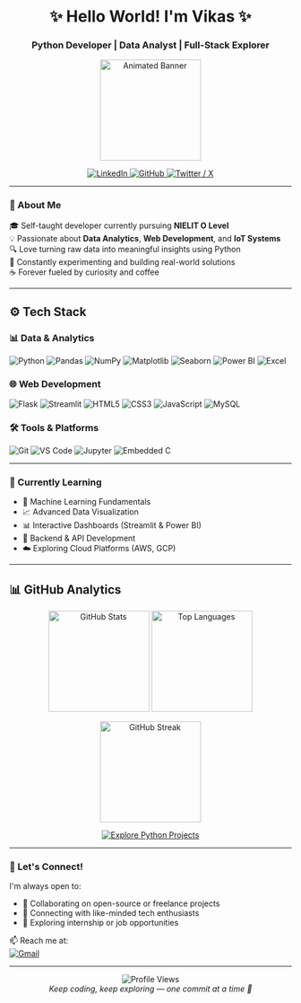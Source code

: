 <h1 align="center">✨ Hello World! I'm Vikas ✨</h1>
<h3 align="center">Python Developer | Data Analyst | Full-Stack Explorer</h3>

<p align="center">
  <img src="https://camo.githubusercontent.com/4d9f5ecceb711eec6e2018f38a5677dc657c9738d4a65ba3b928c41c0a45b439/68747470733a2f2f6d69726f2e6d656469756d2e636f6d2f6d61782f313336302f302a37513379765349765f7430696f4a2d5a2e676966" alt="Animated Banner" height="180">
</p>

<p align="center">
  <a href="https://www.linkedin.com/in/vikas-sharma-493115361/">
    <img src="https://img.shields.io/badge/LinkedIn-0A66C2?style=for-the-badge&logo=linkedin&logoColor=white" alt="LinkedIn">
  </a>
  <a href="https://github.com/Its-Vikas-xd">
    <img src="https://img.shields.io/badge/GitHub-181717?style=for-the-badge&logo=github&logoColor=white" alt="GitHub">
  </a>
  <a href="https://x.com/ItsVikasXd">
    <img src="https://img.shields.io/badge/X-000000?style=for-the-badge&logo=x&logoColor=white" alt="Twitter / X">
  </a>
</p>

---

### 🚀 About Me

🎓 Self-taught developer currently pursuing **NIELIT O Level**  
💡 Passionate about **Data Analytics**, **Web Development**, and **IoT Systems**  
🔍 Love turning raw data into meaningful insights using Python  
🧩 Constantly experimenting and building real-world solutions  
☕ Forever fueled by curiosity and coffee  

---

## ⚙️ Tech Stack

### 📊 Data & Analytics
![Python](https://img.shields.io/badge/Python-3776AB?style=for-the-badge&logo=python&logoColor=white)
![Pandas](https://img.shields.io/badge/Pandas-150458?style=for-the-badge&logo=pandas&logoColor=white)
![NumPy](https://img.shields.io/badge/NumPy-013243?style=for-the-badge&logo=numpy&logoColor=white)
![Matplotlib](https://img.shields.io/badge/Matplotlib-11557C?style=for-the-badge&logo=matplotlib&logoColor=white)
![Seaborn](https://img.shields.io/badge/Seaborn-2D3F50?style=for-the-badge&logo=seaborn&logoColor=white)
![Power BI](https://img.shields.io/badge/PowerBI-F2C811?style=for-the-badge&logo=powerbi&logoColor=black)
![Excel](https://img.shields.io/badge/Microsoft_Excel-217346?style=for-the-badge&logo=microsoft-excel&logoColor=white)

### 🌐 Web Development
![Flask](https://img.shields.io/badge/Flask-000000?style=for-the-badge&logo=flask&logoColor=white)
![Streamlit](https://img.shields.io/badge/Streamlit-FF4B4B?style=for-the-badge&logo=streamlit&logoColor=white)
![HTML5](https://img.shields.io/badge/HTML5-E34F26?style=for-the-badge&logo=html5&logoColor=white)
![CSS3](https://img.shields.io/badge/CSS3-1572B6?style=for-the-badge&logo=css3&logoColor=white)
![JavaScript](https://img.shields.io/badge/JavaScript-F7DF1E?style=for-the-badge&logo=javascript&logoColor=black)
![MySQL](https://img.shields.io/badge/MySQL-005C84?style=for-the-badge&logo=mysql&logoColor=white)

### 🛠 Tools & Platforms
![Git](https://img.shields.io/badge/Git-F05032?style=for-the-badge&logo=git&logoColor=white)
![VS Code](https://img.shields.io/badge/VSCode-007ACC?style=for-the-badge&logo=visual-studio-code&logoColor=white)
![Jupyter](https://img.shields.io/badge/Jupyter-F37626?style=for-the-badge&logo=jupyter&logoColor=white)
![Embedded C](https://img.shields.io/badge/Embedded%20C-00599C?style=for-the-badge&logo=c&logoColor=white)

---

### 🌱 Currently Learning

- 🤖 Machine Learning Fundamentals  
- 📈 Advanced Data Visualization  
- 📊 Interactive Dashboards (Streamlit & Power BI)  
- 🧠 Backend & API Development  
- ☁️ Exploring Cloud Platforms (AWS, GCP)  

---

## 📊 GitHub Analytics

<p align="center">
  <img src="https://github-readme-stats.vercel.app/api?username=Its-Vikas-xd&show_icons=true&theme=radical&count_private=true" alt="GitHub Stats" height="180">
  <img src="https://github-readme-stats.vercel.app/api/top-langs/?username=Its-Vikas-xd&layout=compact&theme=radical&langs_count=6&hide=css,html,javascript&exclude_repo=embedded-projects" alt="Top Languages" height="180">
</p>

<p align="center">
  <img src="https://github-readme-streak-stats.demolab.com/?user=Its-Vikas-xd&theme=radical&hide_border=true" alt="GitHub Streak" height="180">
</p>

<p align="center">
  <a href="https://github.com/Its-Vikas-xd?tab=repositories&q=&type=&language=python&sort=">
    <img alt="Explore Python Projects" src="https://img.shields.io/badge/Explore%20Python%20Projects-3776AB?style=for-the-badge&logo=python&logoColor=white" />
  </a>
</p>


---

### 💬 Let's Connect!

I'm always open to:
- 🤝 Collaborating on open-source or freelance projects  
- 💬 Connecting with like-minded tech enthusiasts  
- 🚀 Exploring internship or job opportunities  

📫 Reach me at:  
[![Gmail](https://img.shields.io/badge/Gmail-D14836?style=flat&logo=gmail&logoColor=white)](mailto:your.email@example.com)

---

<p align="center">
  <img src="https://komarev.com/ghpvc/?username=Its-Vikas-xd&style=flat-square&color=blue" alt="Profile Views">
  <br>
  <em>Keep coding, keep exploring — one commit at a time 🚀</em>
</p>
